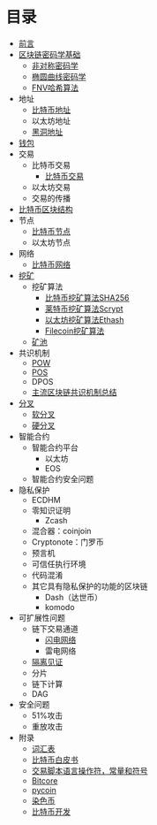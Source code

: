 # 目录

- [前言](preface.md)
- [区块链密码学基础](blockchain-cryptograph.md)
    - [非对称密码学](asymmetric-cryptography.md)
    - [椭圆曲线密码学](elliptic-curve-cryptography.md)
    - [FNV哈希算法](fnv.md)
- 地址
    - [比特币地址](bitcoin-address.md)
    - 以太坊地址
    - [黑洞地址](black-hole-address.md)
- [钱包](wallet.md)
- 交易
    - 比特币交易
        - [比特币交易](bitcoin-transaction.md)
    - 以太坊交易
    - 交易的传播
- [比特币区块结构](bitcoin-block-struct.md)
- 节点
    - [比特币节点](bitcoin-node.md)
    - 以太坊节点
- 网络
    - [比特币网络](bitcoin-network.md)
- [挖矿](mining.md)
    - 挖矿算法
        - [比特币挖矿算法SHA256](bitcoin-mining-algorithm.md)
        - [莱特币挖矿算法Scrypt](litecoin-mining-algorithm.md)
        - [以太坊挖矿算法Ethash](ethereum-mining-algorithm.md)
        - [Filecoin挖矿算法](filecoin-mining-algorithm.md)
    - [矿池](mining-pool.md)
- 共识机制
    - [POW](pow.md)
    - [POS](pos.md)
    - DPOS
    - [主流区块链共识机制总结](consensus-mechanism-summary.md)
- [分叉](fork.md)
    - [软分叉](soft-fork.md)
    - [硬分叉](hard-fork.md)
- 智能合约
    - 智能合约平台
        - 以太坊
        - EOS
    - 智能合约安全问题
- 隐私保护
    - ECDHM
    - 零知识证明
        - Zcash
    - 混合器：coinjoin
    - Cryptonote：门罗币
    - 预言机
    - 可信任执行环境
    - 代码混淆
    - 其它具有隐私保护的功能的区块链
        - Dash（达世币）
        - komodo
- 可扩展性问题
    - 链下交易通道
        - [闪电网络](lightning-network.md)
        - 雷电网络
    - [隔离见证](segwit.md)
    - 分片
    - 链下计算
    - DAG
- 安全问题
    - 51%攻击
    - 重放攻击
- 附录
    - [词汇表](glossary.md)
    - [比特币白皮书](bitcoin-whitepaper.md)
    - [交易脚本语言操作符，常量和符号](scriptops.md)
    - [Bitcore](bitcore.md)
    - [pycoin](pycoin.md)
    - [染色币](colored-coin.md)
    - [比特币开发](bitcoin-develop.md)
